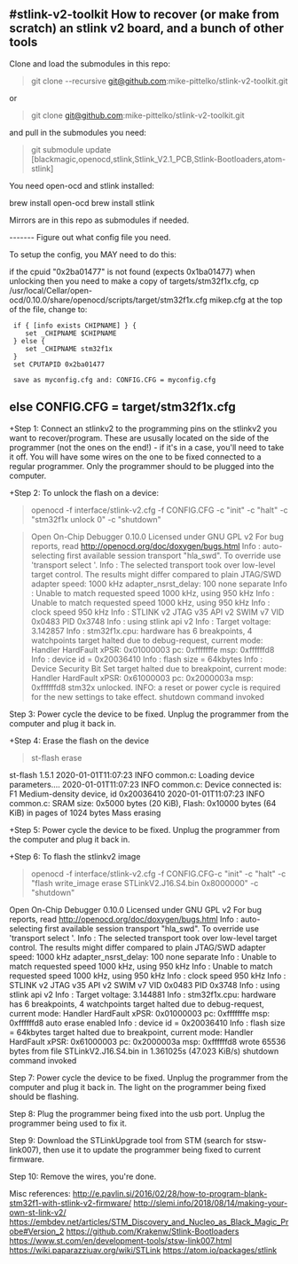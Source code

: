 #stlink-v2-toolkit
How to recover (or make from scratch) an stlink v2 board, and a bunch of other tools
------------------------------------------------------------------------------------

Clone and load the submodules in this repo:

>git clone --recursive git@github.com:mike-pittelko/stlink-v2-toolkit.git

or

>git clone git@github.com:mike-pittelko/stlink-v2-toolkit.git
  
and pull in the submodules you need:
  
>git submodule update [blackmagic,openocd,stlink,Stlink_V2.1_PCB,Stlink-Bootloaders,atom-stlink]


You need open-ocd and stlink installed:

brew install open-ocd
brew install stlink

Mirrors are in this repo as submodules if needed.

------- Figure out what config file you need.

To setup the config, you MAY need to do this:


if the cpuid "0x2ba01477" is not found (expects 0x1ba01477) when unlocking then you need to
     make a copy of targets/stm32f1x.cfg,
          cp /usr/local/Cellar/open-ocd/0.10.0/share/openocd/scripts/target/stm32f1x.cfg mikep.cfg
     at the top of the file, change to:

     if { [info exists CHIPNAME] } {
        set _CHIPNAME $CHIPNAME
     } else {
        set _CHIPNAME stm32f1x
     }
     set CPUTAPID 0x2ba01477

     save as myconfig.cfg and: CONFIG.CFG = myconfig.cfg
else
	CONFIG.CFG = target/stm32f1x.cfg
------

+Step 1:
Connect an stlinkv2 to the programming pins on the stlinkv2 you want to recover/program. These are ususally located
on the side of the programmer (not the ones on the end!) - if it's in a case, you'll need to take it off.
You will have some wires on the one to be fixed connected to a regular programmer. Only the programmer
should to be plugged into the computer.

+Step 2:
To unlock the flash on a device:
>openocd -f interface/stlink-v2.cfg -f CONFIG.CFG -c "init" -c "halt" -c "stm32f1x unlock 0" -c "shutdown"


>Open On-Chip Debugger 0.10.0
>Licensed under GNU GPL v2
>For bug reports, read
>	http://openocd.org/doc/doxygen/bugs.html
>Info : auto-selecting first available session transport "hla_swd". To override use 'transport select <transport>'.
>Info : The selected transport took over low-level target control. The results might differ compared to plain JTAG/SWD
>adapter speed: 1000 kHz
>adapter_nsrst_delay: 100
>none separate
>Info : Unable to match requested speed 1000 kHz, using 950 kHz
>Info : Unable to match requested speed 1000 kHz, using 950 kHz
>Info : clock speed 950 kHz
>Info : STLINK v2 JTAG v35 API v2 SWIM v7 VID 0x0483 PID 0x3748
>Info : using stlink api v2
>Info : Target voltage: 3.142857
>Info : stm32f1x.cpu: hardware has 6 breakpoints, 4 watchpoints
>target halted due to debug-request, current mode: Handler HardFault
>xPSR: 0x01000003 pc: 0xfffffffe msp: 0xffffffd8
>Info : device id = 0x20036410
>Info : flash size = 64kbytes
>Info : Device Security Bit Set
>target halted due to breakpoint, current mode: Handler HardFault
>xPSR: 0x61000003 pc: 0x2000003a msp: 0xffffffd8
>stm32x unlocked.
>INFO: a reset or power cycle is required for the new settings to take effect.
>shutdown command invoked

Step 3:
Power cycle the device to be fixed.  Unplug the programmer from the computer
and plug it back in.

+Step 4:
Erase the flash on the device
>st-flash erase


st-flash 1.5.1
2020-01-01T11:07:23 INFO common.c: Loading device parameters....
2020-01-01T11:07:23 INFO common.c: Device connected is: F1 Medium-density device, id 0x20036410
2020-01-01T11:07:23 INFO common.c: SRAM size: 0x5000 bytes (20 KiB), Flash: 0x10000 bytes (64 KiB) in pages of 1024 bytes
Mass erasing

+Step 5:
Power cycle the device to be fixed.  Unplug the programmer from the computer
and plug it back in.

+Step 6:
To flash the stlinkv2 image
>openocd -f interface/stlink-v2.cfg -f CONFIG.CFG-c "init" -c "halt" -c "flash write_image erase STLinkV2.J16.S4.bin 0x8000000" -c "shutdown"


Open On-Chip Debugger 0.10.0
Licensed under GNU GPL v2
For bug reports, read
	http://openocd.org/doc/doxygen/bugs.html
Info : auto-selecting first available session transport "hla_swd". To override use 'transport select <transport>'.
Info : The selected transport took over low-level target control. The results might differ compared to plain JTAG/SWD
adapter speed: 1000 kHz
adapter_nsrst_delay: 100
none separate
Info : Unable to match requested speed 1000 kHz, using 950 kHz
Info : Unable to match requested speed 1000 kHz, using 950 kHz
Info : clock speed 950 kHz
Info : STLINK v2 JTAG v35 API v2 SWIM v7 VID 0x0483 PID 0x3748
Info : using stlink api v2
Info : Target voltage: 3.144881
Info : stm32f1x.cpu: hardware has 6 breakpoints, 4 watchpoints
target halted due to debug-request, current mode: Handler HardFault
xPSR: 0x01000003 pc: 0xfffffffe msp: 0xffffffd8
auto erase enabled
Info : device id = 0x20036410
Info : flash size = 64kbytes
target halted due to breakpoint, current mode: Handler HardFault
xPSR: 0x61000003 pc: 0x2000003a msp: 0xffffffd8
wrote 65536 bytes from file STLinkV2.J16.S4.bin in 1.361025s (47.023 KiB/s)
shutdown command invoked

Step 7:
Power cycle the device to be fixed.  Unplug the programmer from the computer
and plug it back in.
The light on the programmer being fixed should be flashing.

Step 8:
Plug the programmer being fixed into the usb port. Unplug the programmer being
used to fix it.

Step 9:
Download the STLinkUpgrade tool from STM (search for stsw-link007), then use it to update the programmer being fixed to current firmware.

Step 10:
Remove the wires, you're done.


Misc references:
http://e.pavlin.si/2016/02/28/how-to-program-blank-stm32f1-with-stlink-v2-firmware/
http://slemi.info/2018/08/14/making-your-own-st-link-v2/
https://embdev.net/articles/STM_Discovery_and_Nucleo_as_Black_Magic_Probe#Version_2
https://github.com/Krakenw/Stlink-Bootloaders
https://www.st.com/en/development-tools/stsw-link007.html
https://wiki.paparazziuav.org/wiki/STLink
https://atom.io/packages/stlink
